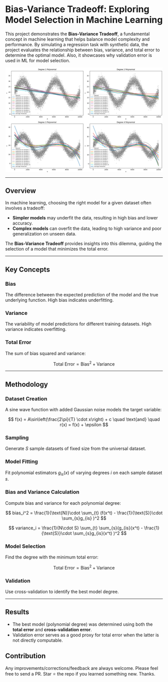 # Bias-Variance Tradeoff: Exploring Model Selection in Machine Learning  

This project demonstrates the **Bias-Variance Tradeoff**, a fundamental concept in machine learning that helps balance model complexity and performance. By simulating a regression task with synthetic data, the project evaluates the relationship between bias, variance, and total error to determine the optimal model. Also, it showcases why validation error is used in ML for model selection.

![Bias-variance](bias-var.png)

---

## Overview  

In machine learning, choosing the right model for a given dataset often involves a tradeoff:  
- **Simpler models** may underfit the data, resulting in high bias and lower accuracy.  
- **Complex models** can overfit the data, leading to high variance and poor generalization on unseen data.  

The **Bias-Variance Tradeoff** provides insights into this dilemma, guiding the selection of a model that minimizes the total error.

---

## Key Concepts  

### Bias  
The difference between the expected prediction of the model and the true underlying function. High bias indicates underfitting.  

### Variance  
The variability of model predictions for different training datasets. High variance indicates overfitting.  

### Total Error  
The sum of bias squared and variance:  

$$ 
\text{Total Error} = \text{Bias}^2 + \text{Variance} 
$$

---

## Methodology  

### Dataset Creation  
A sine wave function with added Gaussian noise models the target variable:  

$$ 
f(x) = A\sin\left(\frac{2\pi}{T} \cdot x\right) + c \quad \text{and} \quad r(x) = f(x) + \epsilon 
$$  

### Sampling  
Generate $S$ sample datasets of fixed size from the universal dataset.  

### Model Fitting  
Fit polynomial estimators $g_{is}(x)$ of varying degrees $i$ on each sample dataset $s$.  

### Bias and Variance Calculation  
Compute bias and variance for each polynomial degree:  

$$ 
bias_i^2 = \frac{1}{\text{N}}\cdot \sum_{t} (f(x^t) - \frac{1}{\text{S}}\cdot \sum_{s}g_{is} )^2
$$  

$$ 
variance_i = \frac{1}{N\cdot S} \sum_{t} \sum_{s}(g_{is}(x^t) - \frac{1}{\text{S}}\cdot \sum_{s}g_{is}(x^t) )^2 
$$  

### Model Selection  
Find the degree with the minimum total error:  

$$ 
\text{Total Error} = \text{Bias}^2 + \text{Variance} 
$$  

### Validation  
Use cross-validation to identify the best model degree.  

---

## Results  

- The best model (polynomial degree) was determined using both the **total error** and **cross-validation error**.  
- Validation error serves as a good proxy for total error when the latter is not directly computable.

## Contribution
Any improvements/corrections/feedback are always welcome. Please feel free to send a PR. Star :star: the repo if you learned something new. Thanks.
